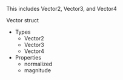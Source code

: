 This includes Vector2, Vector3,  and Vector4

Vector struct
- Types
	- Vector2
	- Vector3
	- Vector4
- Properties
	- normalized
	- magnitude